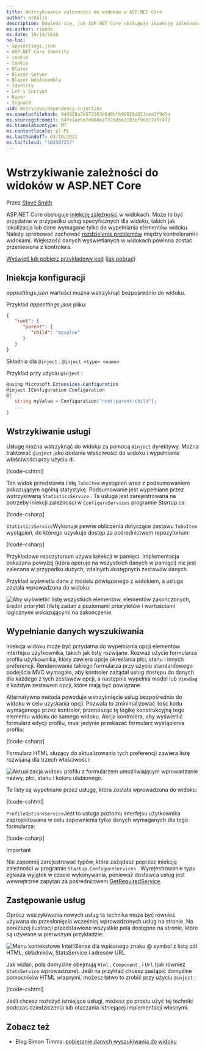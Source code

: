 ```yaml
---
title: Wstrzykiwanie zależności do widoków w ASP.NET Core
author: ardalis
description: Dowiedz się, jak ASP.NET Core obsługuje iniekcję zależności w widokach MVC.
ms.author: riande
ms.date: 10/14/2016
no-loc:
- appsettings.json
- ASP.NET Core Identity
- cookie
- Cookie
- Blazor
- Blazor Server
- Blazor WebAssembly
- Identity
- Let's Encrypt
- Razor
- SignalR
uid: mvc/views/dependency-injection
ms.openlocfilehash: 9d4920a7b572163b048bfb06029d913cee3f9e5a
ms.sourcegitcommit: 54fe1ae5e7d068e27376d562183ef9ddc7afc432
ms.translationtype: MT
ms.contentlocale: pl-PL
ms.lasthandoff: 03/10/2021
ms.locfileid: "102587257"
---
```

# <a name="dependency-injection-into-views-in-aspnet-core"></a>Wstrzykiwanie zależności do widoków w ASP.NET Core

Przez [Steve Smith](https://ardalis.com/)

ASP.NET Core obsługuje [iniekcję zależności](xref:fundamentals/dependency-injection) w widokach. Może to być przydatne w przypadku usług specyficznych dla widoku, takich jak lokalizacja lub dane wymagane tylko do wypełniania elementów widoku. Należy spróbować zachować [rozdzielenie problemów](/dotnet/standard/modern-web-apps-azure-architecture/architectural-principles#separation-of-concerns) między kontrolerami i widokami. Większość danych wyświetlanych w widokach powinna zostać przeniesiona z kontrolera.

[Wyświetl lub pobierz przykładowy kod](https://github.com/dotnet/AspNetCore.Docs/tree/main/aspnetcore/mvc/views/dependency-injection/sample) ([jak pobrać](xref:index#how-to-download-a-sample))

## <a name="configuration-injection"></a>Iniekcja konfiguracji

*appsettings.json* wartości można wstrzyknąć bezpośrednio do widoku.

Przykład *appsettings.json* pliku:

```json
{
   "root": {
      "parent": {
         "child": "myvalue"
      }
   }
}
```

Składnia dla `@inject` : `@inject <type> <name>`

Przykład przy użyciu `@inject` :

```csharp
@using Microsoft.Extensions.Configuration
@inject IConfiguration Configuration
@{
   string myValue = Configuration["root:parent:child"];
   ...
}
```

## <a name="service-injection"></a>Wstrzykiwanie usługi

Usługę można wstrzyknąć do widoku za pomocą `@inject` dyrektywy. Można traktować `@inject` jako dodanie właściwości do widoku i wypełnianie właściwości przy użyciu di.

[!code-cshtml[](../../mvc/views/dependency-injection/sample/src/ViewInjectSample/Views/ToDo/Index.cshtml?highlight=4,5,15,16,17)]

Ten widok przedstawia listę `ToDoItem` wystąpień wraz z podsumowaniem pokazującym ogólną statystykę. Podsumowanie jest wypełniane przez wstrzykiwaną `StatisticsService` . Ta usługa jest zarejestrowana na potrzeby iniekcji zależności w `ConfigureServices` programie *Startup.cs*:

[!code-csharp[](../../mvc/views/dependency-injection/sample/src/ViewInjectSample/Startup.cs?highlight=6,7&range=15-22)]

`StatisticsService`Wykonuje pewne obliczenia dotyczące zestawu `ToDoItem` wystąpień, do którego uzyskuje dostęp za pośrednictwem repozytorium:

[!code-csharp[](../../mvc/views/dependency-injection/sample/src/ViewInjectSample/Model/Services/StatisticsService.cs?highlight=15,20,25)]

Przykładowe repozytorium używa kolekcji w pamięci. Implementacja pokazana powyżej (która operuje na wszystkich danych w pamięci) nie jest zalecana w przypadku dużych, zdalnych dostępnych zestawów danych.

Przykład wyświetla dane z modelu powiązanego z widokiem, a usługa została wprowadzona do widoku:

![Aby wyświetlić listę wszystkich elementów, elementów zakończonych, średni priorytet i listę zadań z poziomami priorytetów i wartościami logicznymi wskazującymi na zakończenie.](dependency-injection/_static/screenshot.png)

## <a name="populating-lookup-data"></a>Wypełnianie danych wyszukiwania

Iniekcja widoku może być przydatna do wypełniania opcji elementów interfejsu użytkownika, takich jak listy rozwijane. Rozważ użycie formularza profilu użytkownika, który zawiera opcje określania płci, stanu i innych preferencji. Renderowanie takiego formularza przy użyciu standardowego podejścia MVC wymagało, aby kontroler zażądał usług dostępu do danych dla każdego z tych zestawów opcji, a następnie wypełnia model lub `ViewBag` z każdym zestawem opcji, które mają być powiązane.

Alternatywna metoda powoduje wstrzyknięcie usług bezpośrednio do widoku w celu uzyskania opcji. Pozwala to zminimalizować ilość kodu wymaganego przez kontroler, przenosząc tę logikę konstrukcyjną tego elementu widoku do samego widoku. Akcja kontrolera, aby wyświetlić formularz edycji profilu, musi jedynie przekazać formularz wystąpienia profilu:

[!code-csharp[](../../mvc/views/dependency-injection/sample/src/ViewInjectSample/Controllers/ProfileController.cs?highlight=9,19)]

Formularz HTML służący do aktualizowania tych preferencji zawiera listę rozwijaną dla trzech właściwości:

![Aktualizacja widoku profilu z formularzem umożliwiającym wprowadzanie nazwy, płci, stanu i koloru ulubionego.](dependency-injection/_static/updateprofile.png)

Te listy są wypełniane przez usługę, która została wprowadzona do widoku:

[!code-cshtml[](../../mvc/views/dependency-injection/sample/src/ViewInjectSample/Views/Profile/Index.cshtml?highlight=4,16,17,21,22,26,27)]

`ProfileOptionsService`Jest to usługa poziomu interfejsu użytkownika zaprojektowana w celu zapewnienia tylko danych wymaganych dla tego formularza:

[!code-csharp[](../../mvc/views/dependency-injection/sample/src/ViewInjectSample/Model/Services/ProfileOptionsService.cs?highlight=7,13,24)]

> [!IMPORTANT]
> Nie zapomnij zarejestrować typów, które zażądasz poprzez iniekcję zależności w programie `Startup.ConfigureServices` . Wyrejestrowanie typu zgłasza wyjątek w czasie wykonywania, ponieważ dostawca usług jest wewnętrznie zapytań za pośrednictwem [GetRequiredService](/dotnet/api/microsoft.extensions.dependencyinjection.serviceproviderserviceextensions.getrequiredservice).

## <a name="overriding-services"></a>Zastępowanie usług

Oprócz wstrzykiwania nowych usług ta technika może być również używana do przesłonięcia wcześniej wprowadzonych usług na stronie. Na poniższej ilustracji przedstawiono wszystkie pola dostępne na stronie, które są używane w pierwszym przykładzie:

![Menu kontekstowe IntelliSense dla wpisanego znaku @ symbol z listą pól HTML, składników, StatsService i adresów URL](dependency-injection/_static/razor-fields.png)

Jak widać, pola domyślne obejmują `Html` , `Component` , i `Url` (jak również `StatsService` wprowadzone). Jeśli na przykład chcesz zastąpić domyślne pomocników HTML własnymi, możesz łatwo to zrobić przy użyciu `@inject` :

[!code-cshtml[](../../mvc/views/dependency-injection/sample/src/ViewInjectSample/Views/Helper/Index.cshtml?highlight=3,11)]

Jeśli chcesz rozłożyć istniejące usługi, możesz po prostu użyć tej techniki podczas dziedziczenia lub otaczania istniejącej implementacji własnymi.

## <a name="see-also"></a>Zobacz też

* Blog Simon Timms: [pobieranie danych wyszukiwania do widoku](https://blog.simontimms.com/2015/06/09/getting-lookup-data-into-you-view/)
